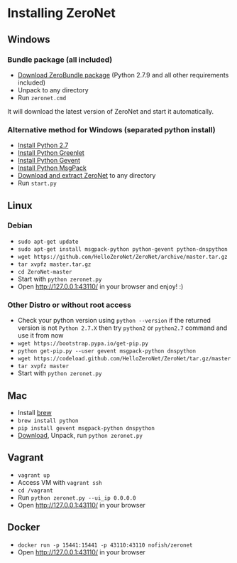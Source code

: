 # Installing ZeroNet

## Windows

### Bundle package (all included)
* [Download ZeroBundle package](https://github.com/HelloZeroNet/ZeroBundle/releases/download/0.1.0/ZeroBundle-v0.1.0.zip) (Python 2.7.9 and all other requirements included)
* Unpack to any directory
* Run `zeronet.cmd`

It will download the latest version of ZeroNet and start it automatically.


### Alternative method for Windows (separated python install)

* [Install Python 2.7](https://www.python.org/ftp/python/2.7.9/python-2.7.9.msi)
* [Install Python Greenlet](http://zeronet.io/files/windows/greenlet-0.4.5.win32-py2.7.exe)
* [Install Python Gevent](http://zeronet.io/files/windows/gevent-1.0.1.win32-py2.7.exe)
* [Install Python MsgPack](http://zeronet.io/files/windows/msgpack-python-0.4.2.win32-py2.7.exe)
* [Download and extract ZeroNet](https://codeload.github.com/HelloZeroNet/ZeroNet/zip/master) to any directory
* Run `start.py`

## Linux

### Debian

* `sudo apt-get update`
* `sudo apt-get install msgpack-python python-gevent python-dnspython` 
* `wget https://github.com/HelloZeroNet/ZeroNet/archive/master.tar.gz`
* `tar xvpfz master.tar.gz`
* `cd ZeroNet-master`
* Start with `python zeronet.py`
* Open http://127.0.0.1:43110/ in your browser and enjoy! :)

### Other Distro or without root access

* Check your python version using `python --version` if the returned version is not `Python 2.7.X` then try `python2` or `python2.7` command and use it from now
* `wget https://bootstrap.pypa.io/get-pip.py`
* `python get-pip.py --user gevent msgpack-python dnspython`
* `wget https://codeload.github.com/HelloZeroNet/ZeroNet/tar.gz/master`
* `tar xvpfz master`
* Start with `python zeronet.py`

## Mac

 * Install [brew](http://brew.sh/)
 * `brew install python`
 * `pip install gevent msgpack-python dnspython`
 * [Download](https://github.com/HelloZeroNet/ZeroNet/archive/master.zip), Unpack, run `python zeronet.py`
 
## Vagrant

* `vagrant up`
* Access VM with `vagrant ssh`
* `cd /vagrant`
* Run `python zeronet.py --ui_ip 0.0.0.0`
* Open http://127.0.0.1:43110/ in your browser

## Docker
* `docker run -p 15441:15441 -p 43110:43110 nofish/zeronet​`
* Open http://127.0.0.1:43110/ in your browser

 
